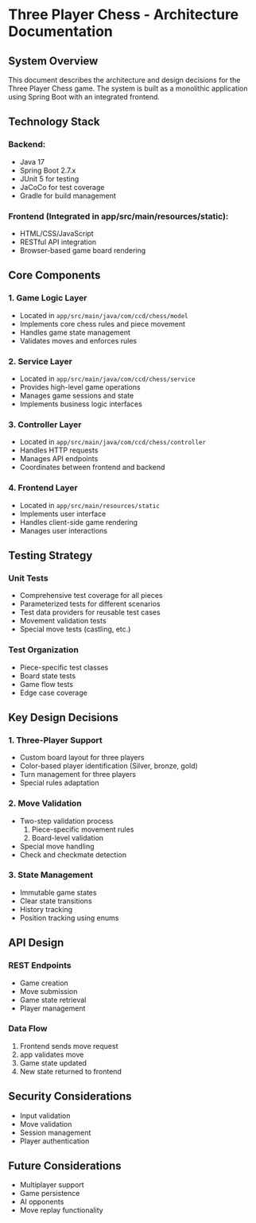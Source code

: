 # Three Player Chess - Architecture Documentation

## System Overview
This document describes the architecture and design decisions for the Three Player Chess game. The system is built as a monolithic application using Spring Boot with an integrated frontend.

## Technology Stack

### Backend:
- Java 17
- Spring Boot 2.7.x
- JUnit 5 for testing
- JaCoCo for test coverage
- Gradle for build management

### Frontend (Integrated in app/src/main/resources/static):
- HTML/CSS/JavaScript
- RESTful API integration
- Browser-based game board rendering

## Core Components

### 1. Game Logic Layer
- Located in `app/src/main/java/com/ccd/chess/model`
- Implements core chess rules and piece movement
- Handles game state management
- Validates moves and enforces rules

### 2. Service Layer
- Located in `app/src/main/java/com/ccd/chess/service`
- Provides high-level game operations
- Manages game sessions and state
- Implements business logic interfaces

### 3. Controller Layer
- Located in `app/src/main/java/com/ccd/chess/controller`
- Handles HTTP requests
- Manages API endpoints
- Coordinates between frontend and backend

### 4. Frontend Layer
- Located in `app/src/main/resources/static`
- Implements user interface
- Handles client-side game rendering
- Manages user interactions

## Testing Strategy

### Unit Tests
- Comprehensive test coverage for all pieces
- Parameterized tests for different scenarios
- Test data providers for reusable test cases
- Movement validation tests
- Special move tests (castling, etc.)

### Test Organization
- Piece-specific test classes
- Board state tests
- Game flow tests
- Edge case coverage

## Key Design Decisions

### 1. Three-Player Support
- Custom board layout for three players
- Color-based player identification (Silver, bronze, gold)
- Turn management for three players
- Special rules adaptation

### 2. Move Validation
- Two-step validation process
  1. Piece-specific movement rules
  2. Board-level validation
- Special move handling
- Check and checkmate detection

### 3. State Management
- Immutable game states
- Clear state transitions
- History tracking
- Position tracking using enums

## API Design

### REST Endpoints
- Game creation
- Move submission
- Game state retrieval
- Player management

### Data Flow
1. Frontend sends move request
2. app validates move
3. Game state updated
4. New state returned to frontend

## Security Considerations
- Input validation
- Move validation
- Session management
- Player authentication

## Future Considerations
- Multiplayer support
- Game persistence
- AI opponents
- Move replay functionality